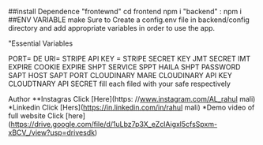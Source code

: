 ##install Dependence
"frontewnd" cd frontend npm i 
"backend" : npm i 
##ENV VARIABLE
make Sure to Create a config.env file in backend/config directory and add appropriate variables in order to use the app.

"Essential Variables

PORT=
DE URI=
STRIPE API KEY =
STRIPE SECRET KEY
JMT SECRET
IMT EXPIRE COOKIE EXPIRE
SHPT SERVICE SPPT HAILA
SHPT PASSWORD SAPT HOST
SAPT PORT
CLOUDINARY MARE
CLOUDINARY API KEY
CLOUDTNARY API SECRET
fill each filed with your safe respectively

Author
**Instagras Click [Here](https: //www.instagram.com/AL_rahul mali)
*Linkedin Click [Hers](https://in.linkedin.com/in/rahul mali)
*Demo video of full website Click [here] (https://drive.google.com/file/d/1uLbz7p3X_eZclAigxl5cfsSpxm-xBCV_/view?usp=drivesdk)